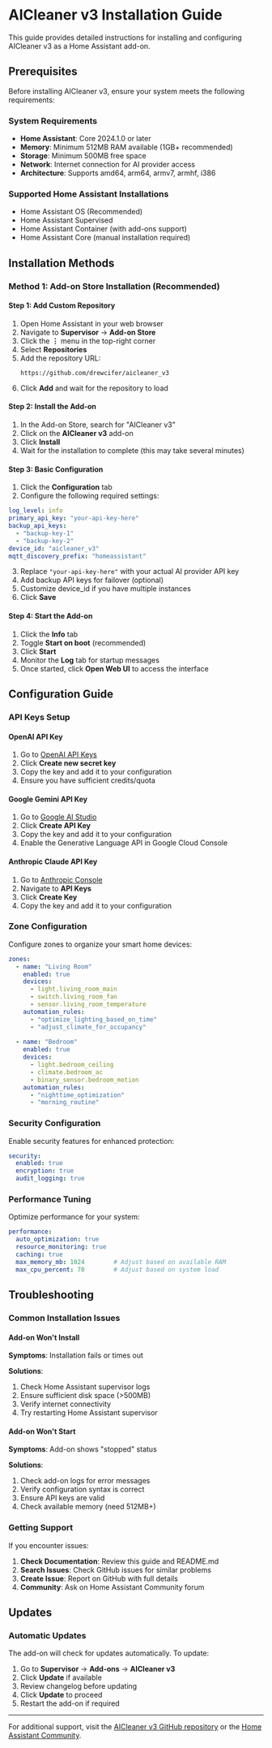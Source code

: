 # AICleaner v3 Installation Guide

This guide provides detailed instructions for installing and configuring AICleaner v3 as a Home Assistant add-on.

## Prerequisites

Before installing AICleaner v3, ensure your system meets the following requirements:

### System Requirements

- **Home Assistant**: Core 2024.1.0 or later
- **Memory**: Minimum 512MB RAM available (1GB+ recommended)
- **Storage**: Minimum 500MB free space
- **Network**: Internet connection for AI provider access
- **Architecture**: Supports amd64, arm64, armv7, armhf, i386

### Supported Home Assistant Installations

- Home Assistant OS (Recommended)
- Home Assistant Supervised
- Home Assistant Container (with add-ons support)
- Home Assistant Core (manual installation required)

## Installation Methods

### Method 1: Add-on Store Installation (Recommended)

#### Step 1: Add Custom Repository

1. Open Home Assistant in your web browser
2. Navigate to **Supervisor** → **Add-on Store**
3. Click the **⋮** menu in the top-right corner
4. Select **Repositories**
5. Add the repository URL:
   ```
   https://github.com/drewcifer/aicleaner_v3
   ```
6. Click **Add** and wait for the repository to load

#### Step 2: Install the Add-on

1. In the Add-on Store, search for "AICleaner v3"
2. Click on the **AICleaner v3** add-on
3. Click **Install**
4. Wait for the installation to complete (this may take several minutes)

#### Step 3: Basic Configuration

1. Click the **Configuration** tab
2. Configure the following required settings:

```yaml
log_level: info
primary_api_key: "your-api-key-here"
backup_api_keys:
  - "backup-key-1"
  - "backup-key-2"
device_id: "aicleaner_v3"
mqtt_discovery_prefix: "homeassistant"
```

3. Replace `"your-api-key-here"` with your actual AI provider API key
4. Add backup API keys for failover (optional)
5. Customize device_id if you have multiple instances
6. Click **Save**

#### Step 4: Start the Add-on

1. Click the **Info** tab
2. Toggle **Start on boot** (recommended)
3. Click **Start**
4. Monitor the **Log** tab for startup messages
5. Once started, click **Open Web UI** to access the interface

## Configuration Guide

### API Keys Setup

#### OpenAI API Key

1. Go to [OpenAI API Keys](https://platform.openai.com/api-keys)
2. Click **Create new secret key**
3. Copy the key and add it to your configuration
4. Ensure you have sufficient credits/quota

#### Google Gemini API Key

1. Go to [Google AI Studio](https://makersuite.google.com/app/apikey)
2. Click **Create API Key**
3. Copy the key and add it to your configuration
4. Enable the Generative Language API in Google Cloud Console

#### Anthropic Claude API Key

1. Go to [Anthropic Console](https://console.anthropic.com/)
2. Navigate to **API Keys**
3. Click **Create Key**
4. Copy the key and add it to your configuration

### Zone Configuration

Configure zones to organize your smart home devices:

```yaml
zones:
  - name: "Living Room"
    enabled: true
    devices:
      - light.living_room_main
      - switch.living_room_fan
      - sensor.living_room_temperature
    automation_rules:
      - "optimize_lighting_based_on_time"
      - "adjust_climate_for_occupancy"
  
  - name: "Bedroom"
    enabled: true
    devices:
      - light.bedroom_ceiling
      - climate.bedroom_ac
      - binary_sensor.bedroom_motion
    automation_rules:
      - "nighttime_optimization"
      - "morning_routine"
```

### Security Configuration

Enable security features for enhanced protection:

```yaml
security:
  enabled: true
  encryption: true
  audit_logging: true
```

### Performance Tuning

Optimize performance for your system:

```yaml
performance:
  auto_optimization: true
  resource_monitoring: true
  caching: true
  max_memory_mb: 1024        # Adjust based on available RAM
  max_cpu_percent: 70        # Adjust based on system load
```

## Troubleshooting

### Common Installation Issues

#### Add-on Won't Install

**Symptoms**: Installation fails or times out

**Solutions**:
1. Check Home Assistant supervisor logs
2. Ensure sufficient disk space (>500MB)
3. Verify internet connectivity
4. Try restarting Home Assistant supervisor

#### Add-on Won't Start

**Symptoms**: Add-on shows "stopped" status

**Solutions**:
1. Check add-on logs for error messages
2. Verify configuration syntax is correct
3. Ensure API keys are valid
4. Check available memory (need 512MB+)

### Getting Support

If you encounter issues:

1. **Check Documentation**: Review this guide and README.md
2. **Search Issues**: Check GitHub issues for similar problems
3. **Create Issue**: Report on GitHub with full details
4. **Community**: Ask on Home Assistant Community forum

## Updates

### Automatic Updates

The add-on will check for updates automatically. To update:

1. Go to **Supervisor** → **Add-ons** → **AICleaner v3**
2. Click **Update** if available
3. Review changelog before updating
4. Click **Update** to proceed
5. Restart the add-on if required

---

For additional support, visit the [AICleaner v3 GitHub repository](https://github.com/drewcifer/aicleaner_v3) or the [Home Assistant Community](https://community.home-assistant.io/).